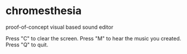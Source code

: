 chromesthesia
=============

proof-of-concept visual based sound editor

Press "C" to clear the screen.
Press "M" to hear the music you created.
Press "Q" to quit.
